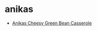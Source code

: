 # anikas

 * [Anikas Cheesy Green Bean Casserole](../index/a/anikas-cheesy-green-bean-casserole.json)
